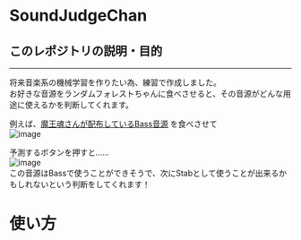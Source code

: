 # SoundJudgeChan


## このレポジトリの説明・目的
-----
将来音楽系の機械学習を作りたい為、練習で作成しました。    
お好きな音源をランダムフォレストちゃんに食べさせると、その音源がどんな用途に使えるかを判断してくれます。

例えば、[魔王魂さんが配布しているBass音源](https://maou.audio/se_inst_bass05/)
を食べさせて    
![image](https://github.com/tamakoma1129/SoundJudgeChan/assets/93993709/e8487439-990f-4c0d-893e-c3443634cf90)    

予測するボタンを押すと……    
![image](https://github.com/tamakoma1129/SoundJudgeChan/assets/93993709/dfe56907-924b-4772-826d-232e416fb58d)    
この音源はBassで使うことができそうで、次にStabとして使うことが出来るかもしれないという判断をしてくれます！





# 使い方

